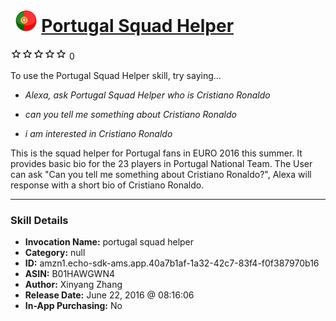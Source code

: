 # &nbsp;<img src="skill_icon" alt="Portugal Squad Helper icon" width="36"> [Portugal Squad Helper](http://alexa.amazon.com/#skills/amzn1.echo-sdk-ams.app.40a7b1af-1a32-42c7-83f4-f0f387970b16)
![0 stars](../../images/ic_star_border_black_18dp_1x.png)![0 stars](../../images/ic_star_border_black_18dp_1x.png)![0 stars](../../images/ic_star_border_black_18dp_1x.png)![0 stars](../../images/ic_star_border_black_18dp_1x.png)![0 stars](../../images/ic_star_border_black_18dp_1x.png) 0

To use the Portugal Squad Helper skill, try saying...

* *Alexa, ask Portugal Squad Helper who is Cristiano Ronaldo*

* *can you tell me something about Cristiano Ronaldo*

* *i am interested in Cristiano Ronaldo*

This is the squad helper for Portugal fans in EURO 2016 this summer. It provides basic bio for the 23 players in Portugal National Team. The User can ask "Can you tell me something about Cristiano Ronaldo?", Alexa will response with a short bio of Cristiano Ronaldo.

***

### Skill Details

* **Invocation Name:** portugal squad helper
* **Category:** null
* **ID:** amzn1.echo-sdk-ams.app.40a7b1af-1a32-42c7-83f4-f0f387970b16
* **ASIN:** B01HAWGWN4
* **Author:** Xinyang Zhang
* **Release Date:** June 22, 2016 @ 08:16:06
* **In-App Purchasing:** No
